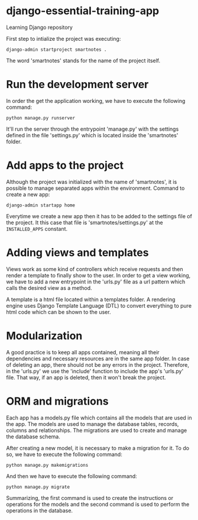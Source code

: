 # django-essential-training-app
Learning Django repository

First step to intialize the project was executing:
```
django-admin startproject smartnotes .
```

The word 'smartnotes' stands for the name of the project itself.

# Run the development server
In order the get the application working, we have to execute the following command:
```
python manage.py runserver
```
It'll run the server through the entrypoint 'manage.py' with the settings defined in the file 'settings.py' which is located inside the 'smartnotes' folder.

# Add apps to the project
Although the project was initialized with the name of 'smartnotes', it is possible to manage separated apps within the environment.
Command to create a new app:
```
django-admin startapp home
```
Everytime we create a new app then it has to be added to the settings file of the project. It this case that file is 'smartnotes/settings.py' at the `INSTALLED_APPS` constant.

# Adding views and templates
Views work as some kind of controllers which receive requests and then render a template to finally show to the user.
In order to get a view working, we have to add a new entrypoint in the 'urls.py' file as a url pattern which calls the desired view as a method.

A template is a html file located within a templates folder. A rendering engine uses Django Template Language (DTL) to convert everything to pure html code which can be shown to the user.

# Modularization
A good practice is to keep all apps contained, meaning all their dependencies and necessary resources are in the same app folder. In case of deleting an app, there should not be any errors in the project. Therefore, in the 'urls.py' we use the 'include' function to include the app's 'urls.py' file. That way, if an app is deleted, then it won't break the project.

# ORM and migrations
Each app has a models.py file which contains all the models that are used in the app. The models are used to manage the database tables, records, columns and relationships. The migrations are used to create and manage the database schema.

After creating a new model, it is necessary to make a migration for it. To do so, we have to execute the following command:
```
python manage.py makemigrations
```
And then we have to execute the following command:
```
python manage.py migrate
```
Summarizing, the first command is used to create the instructions or operations for the models and the second command is used to perform the operations in the database.
